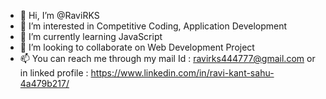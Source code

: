 - 👋 Hi, I’m @RaviRKS
- 👀 I’m interested in Competitive Coding, Application Development
- 🌱 I’m currently learning JavaScript
- 💞️ I’m looking to collaborate on Web Development Project
- 📫 You can reach me through my mail Id : ravirks444777@gmail.com or in linked profile : https://www.linkedin.com/in/ravi-kant-sahu-4a479b217/

<!---
RaviRKS/RaviRKS is a ✨ special ✨ repository because its `README.md` (this file) appears on your GitHub profile.
You can click the Preview link to take a look at your changes.
--->
